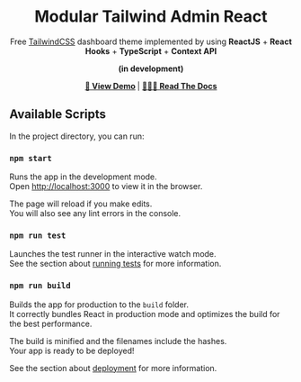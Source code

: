 <h1 align="center">Modular Tailwind Admin React</h1>

<div align="center">

Free [TailwindCSS](https://tailwindcss.com/) dashboard theme implemented by using **ReactJS** + **React Hooks** + **TypeScript** + **Context API**

**(in development)**

</div>



<p align="center">
  <strong>
    <a href="https://modular-tailwind-admin-react.modularcode.io/" target="_blank">🚀 View Demo</a>
  </strong>
  |
  <strong>
    <a href="https://modular-tailwind-admin-react.modularcode.io/docs" target="_blank">🤷🏼‍♂️ Read The Docs</a>
  </strong>
</p>


## Available Scripts

In the project directory, you can run:

### `npm start`

Runs the app in the development mode.<br />
Open [http://localhost:3000](http://localhost:3000) to view it in the browser.

The page will reload if you make edits.<br />
You will also see any lint errors in the console.

### `npm run test`

Launches the test runner in the interactive watch mode.<br />
See the section about [running tests](https://facebook.github.io/create-react-app/docs/running-tests) for more information.

### `npm run build`

Builds the app for production to the `build` folder.<br />
It correctly bundles React in production mode and optimizes the build for the best performance.

The build is minified and the filenames include the hashes.<br />
Your app is ready to be deployed!

See the section about [deployment](https://facebook.github.io/create-react-app/docs/deployment) for more information.

